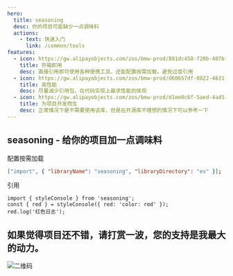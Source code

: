```yaml
---
hero:
  title: seasoning
  desc: 你的项目可能缺少一点调味料
  actions:
    - text: 快速入门
      link: /common/tools
features:
  - icon: https://gw.alipayobjects.com/zos/bmw-prod/881dc458-f20b-407b-947a-95104b5ec82b/k79dm8ih_w144_h144.png
    title: 开箱即用
    desc: 直接引用即可使用各种便携工具，还能配置按需加载，避免过度引用
  - icon: https://gw.alipayobjects.com/zos/bmw-prod/d60657df-0822-4631-9d7c-e7a869c2f21c/k79dmz3q_w126_h126.png
    title: 高性能
    desc: 尽量减少引用包，在代码实现上最求性能的体现
  - icon: https://gw.alipayobjects.com/zos/bmw-prod/d1ee0c6f-5aed-4a45-a507-339a4bfe076c/k7bjsocq_w144_h144.png
    title: 为项目开发而生
    desc: 正常情况下是不需要使用该库，但是在开源库不理想的情况下可以参考一下
---
```


## seasoning - 给你的项目加一点调味料

配置按需加载

```json
["import", { "libraryName": "seasoning", "libraryDirectory": "es" }];
```

引用

```
import { styleConsole } from 'seasoning';
const { red } = styleConsole({ red: 'color: red' });
red.log('红色日志');
```

## 如果觉得项目还不错，请打赏一波，您的支持是我最大的动力。

![二维码](https://files.bittyshow.top/pay.png)
